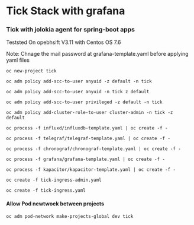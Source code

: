 # Tick Stack with grafana 
### Tick with jolokia agent for spring-boot apps

Teststed On opebhsift V3.11 with Centos OS 7.6

Note: Chnage the mail password at grafana-template.yaml  before applying yaml files


`oc new-project tick`

`oc adm policy add-scc-to-user anyuid -z default -n tick`

`oc adm policy add-scc-to-user anyuid -n tick z default`

`oc adm policy add-scc-to-user privileged -z default -n tick`

`oc adm policy add-cluster-role-to-user cluster-admin -n tick -z default`

`oc process -f influxd/influxdb-template.yaml | oc create -f -`

`oc process -f telegraf/telegraf-template.yaml | oc create -f -`

`oc process -f chronograf/chronograf-template.yaml | oc create -f -`

`oc process -f grafana/grafana-template.yaml | oc create -f -`

`oc process -f kapacitor/kapacitor-template.yaml | oc create -f -`

`oc create -f tick-ingress-admin.yaml`

`oc create -f tick-ingress.yaml`

#### Allow Pod newtwoek between projects 

`oc adm pod-network make-projects-global dev tick`